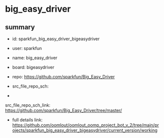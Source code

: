 # big_easy_driver
 
## summary 
* id: sparkfun_big_easy_driver_bigeasydriver
* user: sparkfun
* name: big_easy_driver
* board: bigeasydriver
* repo: https://github.com/sparkfun/Big_Easy_Driver



* src_file_repo_sch: 
*
 src_file_repo_sch_link: https://github.com/sparkfun/Big_Easy_Driver/tree/master/
* full details link: https://github.com/oomlout/oomlout_oomp_project_bot_v_2/tree/main/projects/sparkfun_big_easy_driver_bigeasydriver/current_version/working  






